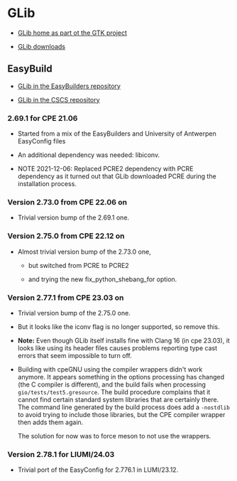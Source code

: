 # GLib

  * [GLib home as part ot the GTK project](https://www.gtk.org/)

  * [GLib downloads](https://download.gnome.org/sources/glib/)


## EasyBuild

  * [GLib in the EasyBuilders repository](https://github.com/easybuilders/easybuild-easyconfigs/tree/develop/easybuild/easyconfigs/g/GLib)

  * [GLib in the CSCS repository](https://github.com/eth-cscs/production/tree/master/easybuild/easyconfigs/g/GLib)


### 2.69.1 for CPE 21.06

  * Started from a mix of the EasyBuilders and University of Antwerpen
    EasyConfig files

  * An additional dependency was needed: libiconv.

  * NOTE 2021-12-06: Replaced PCRE2 dependency with PCRE dependency as it turned out
    that GLib downloaded PCRE during the installation process.


### Version 2.73.0 from CPE 22.06 on

  * Trivial version bump of the 2.69.1 one.


### Version 2.75.0 from CPE 22.12 on

  * Almost trivial version bump of the 2.73.0 one, 
  
      * but switched from PCRE to PCRE2
      
      * and trying the new fix_python_shebang_for option.


### Version 2.77.1 from CPE 23.03 on

  * Trivial version bump of the 2.75.0 one.

  * But it looks like the iconv flag is no longer supported, so remove this.
  
  * **Note:** Even though GLib itself installs fine with Clang 16 (in cpe 23.03), it looks like
    using its header files causes problems reporting type cast errors that 
    seem impossible to turn off.
    
  * Building with cpeGNU using the compiler wrappers didn't work anymore. 
    It appears something in the options processing
    has changed (the C compiler is different), and the build fails when processing `gio/tests/test5.gresource`.
    The build procedure complains that it cannot find certain standard system libraries 
    that are certainly there. The command line generated by the build process does add a 
    `-nostdlib` to avoid trying to include those libraries, but the CPE compiler wrapper
    then adds them again.
    
    The solution for now was to force meson to not use the wrappers.


### Version 2.78.1 for LIUMI/24.03

  * Trivial port of the EasyConfig for 2.776.1 in LUMI/23.12.

